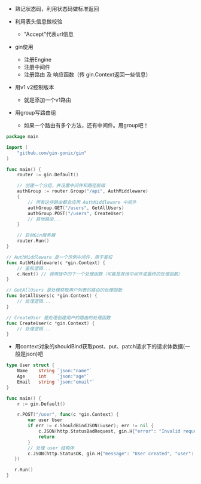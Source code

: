 - 熟记状态码，利用状态码做标准返回
- 利用表头信息做校验
	- "Accept"代表url信息

- gin使用
	- 注册Engine
	- 注册中间件
	- 注册路由 及 响应函数（传 gin.Context返回一些信息）


- 用v1 v2控制版本
	- 就是添加一个v1路由


- 用group写路由组
	- 如果一个路由有多个方法，还有中间件。用group吧！
```go
package main

import (
    "github.com/gin-gonic/gin"
)

func main() {
    router := gin.Default()

    // 创建一个分组，并设置中间件和路径前缀
    authGroup := router.Group("/api", AuthMiddleware)
    {
        // 所有这些路由都会应用 AuthMiddleware 中间件
        authGroup.GET("/users", GetAllUsers)
        authGroup.POST("/users", CreateUser)
        // 其他路由...
    }

    // 启动Gin服务器
    router.Run()
}

// AuthMiddleware 是一个示例中间件，用于鉴权
func AuthMiddleware(c *gin.Context) {
    // 鉴权逻辑...
    c.Next() // 调用链中的下一个处理函数（可能是其他中间件或最终的处理函数）
}

// GetAllUsers 是处理获取用户列表的路由的处理函数
func GetAllUsers(c *gin.Context) {
    // 处理逻辑...
}

// CreateUser 是处理创建用户的路由的处理函数
func CreateUser(c *gin.Context) {
    // 处理逻辑...
}
```


- 用context对象的shouldBind获取post、put、patch请求下的请求体数据(一般是json)吧
```go
type User struct {
    Name    string `json:"name"`
    Age     int    `json:"age"`
    Email   string `json:"email"`
}

func main() {
    r := gin.Default()

    r.POST("/user", func(c *gin.Context) {
        var user User
        if err := c.ShouldBindJSON(&user); err != nil {
            c.JSON(http.StatusBadRequest, gin.H{"error": "Invalid request"})
            return
        }
        // 处理 user 结构体
        c.JSON(http.StatusOK, gin.H{"message": "User created", "user": user})
   })

   r.Run()
}
```